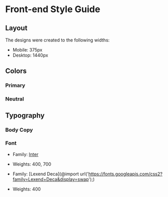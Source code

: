 # Front-end Style Guide

## Layout

The designs were created to the following widths:

- Mobile: 375px
- Desktop: 1440px

## Colors

### Primary



### Neutral



## Typography

### Body Copy



### Font

- Family: [Inter](https://fonts.google.com/specimen/Inter)
- Weights: 400, 700

- Family: [Lexend Deca](@import url('https://fonts.googleapis.com/css2?family=Lexend+Deca&display=swap');)
- Weights: 400
